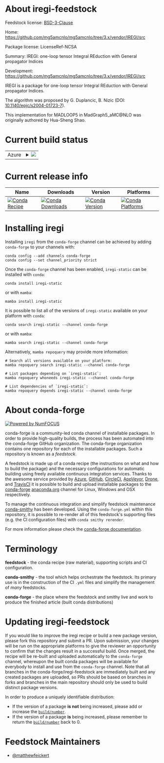 About iregi-feedstock
=====================

Feedstock license: [BSD-3-Clause](https://github.com/conda-forge/iregi-feedstock/blob/main/LICENSE.txt)

Home: https://github.com/mg5amcnlo/mg5amcnlo/tree/3.x/vendor/IREGI/src

Package license: LicenseRef-NCSA

Summary: IREGI: one-loop tensor Integral REduction with General propagator Indices

Development: https://github.com/mg5amcnlo/mg5amcnlo/tree/3.x/vendor/IREGI/src

IREGI is a package for one-loop tensor Integral REduction with General
propagator Indices.

The algorithm was proposed by G. Duplancic, B. Nizic
(DOI: [10.1140/epjc/s2004-01723-7](https://doi.org/10.1140/epjc/s2004-01723-7)).

This implementation for MADLOOP5 in MadGraph5_aMC@NLO was originally
authored by Hua-Sheng Shao.


Current build status
====================


<table>
    
  <tr>
    <td>Azure</td>
    <td>
      <details>
        <summary>
          <a href="https://dev.azure.com/conda-forge/feedstock-builds/_build/latest?definitionId=24798&branchName=main">
            <img src="https://dev.azure.com/conda-forge/feedstock-builds/_apis/build/status/iregi-feedstock?branchName=main">
          </a>
        </summary>
        <table>
          <thead><tr><th>Variant</th><th>Status</th></tr></thead>
          <tbody><tr>
              <td>linux_64</td>
              <td>
                <a href="https://dev.azure.com/conda-forge/feedstock-builds/_build/latest?definitionId=24798&branchName=main">
                  <img src="https://dev.azure.com/conda-forge/feedstock-builds/_apis/build/status/iregi-feedstock?branchName=main&jobName=linux&configuration=linux%20linux_64_" alt="variant">
                </a>
              </td>
            </tr><tr>
              <td>linux_aarch64</td>
              <td>
                <a href="https://dev.azure.com/conda-forge/feedstock-builds/_build/latest?definitionId=24798&branchName=main">
                  <img src="https://dev.azure.com/conda-forge/feedstock-builds/_apis/build/status/iregi-feedstock?branchName=main&jobName=linux&configuration=linux%20linux_aarch64_" alt="variant">
                </a>
              </td>
            </tr><tr>
              <td>linux_ppc64le</td>
              <td>
                <a href="https://dev.azure.com/conda-forge/feedstock-builds/_build/latest?definitionId=24798&branchName=main">
                  <img src="https://dev.azure.com/conda-forge/feedstock-builds/_apis/build/status/iregi-feedstock?branchName=main&jobName=linux&configuration=linux%20linux_ppc64le_" alt="variant">
                </a>
              </td>
            </tr><tr>
              <td>osx_64</td>
              <td>
                <a href="https://dev.azure.com/conda-forge/feedstock-builds/_build/latest?definitionId=24798&branchName=main">
                  <img src="https://dev.azure.com/conda-forge/feedstock-builds/_apis/build/status/iregi-feedstock?branchName=main&jobName=osx&configuration=osx%20osx_64_" alt="variant">
                </a>
              </td>
            </tr><tr>
              <td>osx_arm64</td>
              <td>
                <a href="https://dev.azure.com/conda-forge/feedstock-builds/_build/latest?definitionId=24798&branchName=main">
                  <img src="https://dev.azure.com/conda-forge/feedstock-builds/_apis/build/status/iregi-feedstock?branchName=main&jobName=osx&configuration=osx%20osx_arm64_" alt="variant">
                </a>
              </td>
            </tr>
          </tbody>
        </table>
      </details>
    </td>
  </tr>
</table>

Current release info
====================

| Name | Downloads | Version | Platforms |
| --- | --- | --- | --- |
| [![Conda Recipe](https://img.shields.io/badge/recipe-iregi--static-green.svg)](https://anaconda.org/conda-forge/iregi-static) | [![Conda Downloads](https://img.shields.io/conda/dn/conda-forge/iregi-static.svg)](https://anaconda.org/conda-forge/iregi-static) | [![Conda Version](https://img.shields.io/conda/vn/conda-forge/iregi-static.svg)](https://anaconda.org/conda-forge/iregi-static) | [![Conda Platforms](https://img.shields.io/conda/pn/conda-forge/iregi-static.svg)](https://anaconda.org/conda-forge/iregi-static) |

Installing iregi
================

Installing `iregi` from the `conda-forge` channel can be achieved by adding `conda-forge` to your channels with:

```
conda config --add channels conda-forge
conda config --set channel_priority strict
```

Once the `conda-forge` channel has been enabled, `iregi-static` can be installed with `conda`:

```
conda install iregi-static
```

or with `mamba`:

```
mamba install iregi-static
```

It is possible to list all of the versions of `iregi-static` available on your platform with `conda`:

```
conda search iregi-static --channel conda-forge
```

or with `mamba`:

```
mamba search iregi-static --channel conda-forge
```

Alternatively, `mamba repoquery` may provide more information:

```
# Search all versions available on your platform:
mamba repoquery search iregi-static --channel conda-forge

# List packages depending on `iregi-static`:
mamba repoquery whoneeds iregi-static --channel conda-forge

# List dependencies of `iregi-static`:
mamba repoquery depends iregi-static --channel conda-forge
```


About conda-forge
=================

[![Powered by
NumFOCUS](https://img.shields.io/badge/powered%20by-NumFOCUS-orange.svg?style=flat&colorA=E1523D&colorB=007D8A)](https://numfocus.org)

conda-forge is a community-led conda channel of installable packages.
In order to provide high-quality builds, the process has been automated into the
conda-forge GitHub organization. The conda-forge organization contains one repository
for each of the installable packages. Such a repository is known as a *feedstock*.

A feedstock is made up of a conda recipe (the instructions on what and how to build
the package) and the necessary configurations for automatic building using freely
available continuous integration services. Thanks to the awesome service provided by
[Azure](https://azure.microsoft.com/en-us/services/devops/), [GitHub](https://github.com/),
[CircleCI](https://circleci.com/), [AppVeyor](https://www.appveyor.com/),
[Drone](https://cloud.drone.io/welcome), and [TravisCI](https://travis-ci.com/)
it is possible to build and upload installable packages to the
[conda-forge](https://anaconda.org/conda-forge) [anaconda.org](https://anaconda.org/)
channel for Linux, Windows and OSX respectively.

To manage the continuous integration and simplify feedstock maintenance
[conda-smithy](https://github.com/conda-forge/conda-smithy) has been developed.
Using the ``conda-forge.yml`` within this repository, it is possible to re-render all of
this feedstock's supporting files (e.g. the CI configuration files) with ``conda smithy rerender``.

For more information please check the [conda-forge documentation](https://conda-forge.org/docs/).

Terminology
===========

**feedstock** - the conda recipe (raw material), supporting scripts and CI configuration.

**conda-smithy** - the tool which helps orchestrate the feedstock.
                   Its primary use is in the construction of the CI ``.yml`` files
                   and simplify the management of *many* feedstocks.

**conda-forge** - the place where the feedstock and smithy live and work to
                  produce the finished article (built conda distributions)


Updating iregi-feedstock
========================

If you would like to improve the iregi recipe or build a new
package version, please fork this repository and submit a PR. Upon submission,
your changes will be run on the appropriate platforms to give the reviewer an
opportunity to confirm that the changes result in a successful build. Once
merged, the recipe will be re-built and uploaded automatically to the
`conda-forge` channel, whereupon the built conda packages will be available for
everybody to install and use from the `conda-forge` channel.
Note that all branches in the conda-forge/iregi-feedstock are
immediately built and any created packages are uploaded, so PRs should be based
on branches in forks and branches in the main repository should only be used to
build distinct package versions.

In order to produce a uniquely identifiable distribution:
 * If the version of a package **is not** being increased, please add or increase
   the [``build/number``](https://docs.conda.io/projects/conda-build/en/latest/resources/define-metadata.html#build-number-and-string).
 * If the version of a package **is** being increased, please remember to return
   the [``build/number``](https://docs.conda.io/projects/conda-build/en/latest/resources/define-metadata.html#build-number-and-string)
   back to 0.

Feedstock Maintainers
=====================

* [@matthewfeickert](https://github.com/matthewfeickert/)

